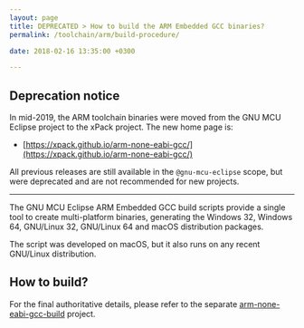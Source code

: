```yaml
---
layout: page
title: DEPRECATED > How to build the ARM Embedded GCC binaries?
permalink: /toolchain/arm/build-procedure/

date: 2018-02-16 13:35:00 +0300

---
```


## Deprecation notice

In mid-2019, the ARM toolchain binaries were moved from the GNU MCU Eclipse
project to the xPack project. The new home page is:

* [https://xpack.github.io/arm-none-eabi-gcc/](https://xpack.github.io/arm-none-eabi-gcc/)

All previous releases are still available in the `@gnu-mcu-eclipse` scope,
but were deprecated and are not recommended for new projects.

___

The GNU MCU Eclipse ARM Embedded GCC build scripts provide a single tool to create multi-platform binaries, generating the Windows 32, Windows 64, GNU/Linux 32, GNU/Linux 64 and macOS distribution packages.

The script was developed on macOS, but it also runs on any recent GNU/Linux distribution.

## How to build?

For the final authoritative details, please refer to the separate [arm-none-eabi-gcc-build](https://github.com/gnu-mcu-eclipse/arm-none-eabi-gcc-build/) project.
